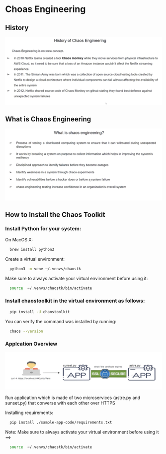# Choas Engineering

## History 

![history](images/history.png)

## What is Chaos Engineering 

![chaos](images/chaos.png)


## How to Install the Chaos Toolkit


### Install Python for your system:

On MacOS X:


```bash
  brew install python3
```

Create a virtual environment:

```bash
  python3 -m venv ~/.venvs/chaostk
```

Make sure to always activate your virtual environment before using it:

```bash
  source  ~/.venvs/chaostk/bin/activate
```


### Install chaostoolkit in the virtual environment as follows:

```bash
  pip install -U chaostoolkit
```

You can verify the command was installed by running:

```bash
  chaos --version
```


### Applcation Overview 


![application](images/app.png)

Run application which is made of two microservices (astre.py and sunset.py) that converse with each other over HTTPS

Installing requirements:

```bash
  pip install ./sample-app-code/requirements.txt
```

Note: Make sure to always activate your virtual environment before using it ==> 

```bash
  source  ~/.venvs/chaostk/bin/activate
```






